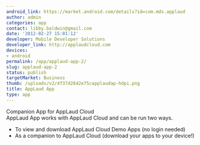 ```yaml
---
android_link: https://market.android.com/details?id=com.mds.applaud
author: admin
categories: app
contact: libby.baldwin@gmail.com
date: '2012-02-27 15:01:12'
developer: Mobile Developer Solutions
developer_link: http://applaudcloud.com
devices: 
- android
permalink: /app/applaud-app-2/
slug: applaud-app-2
status: publish
targetMarket: Business
thumb: /uploads/v2/4f37d2642e75capplaudap-hdpi.png
title: AppLaud App
type: app
---
```


Companion App for AppLaud Cloud<br />
AppLaud App works with AppLaud Cloud and can be run two ways.<br />
* To view and download AppLaud Cloud Demo Apps (no login needed)<br />
* As a companion to AppLaud Cloud (download your apps to your device!)